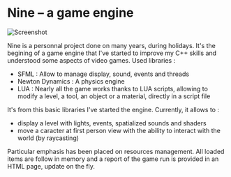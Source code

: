 # Nine – a game engine
![Screenshot](http://jason.henault.me/cv/img/nine_demo.png)

 Nine is a personnal project done on many years, during holidays. It's the begining of a game engine that I've started to improve my C++ skills and understood some aspects of video games.
Used libraries :

- SFML : Allow to manage display, sound, events and threads
- Newton Dynamics : A physics engine
- LUA : Nearly all the game works thanks to LUA scripts, allowing to modify a level, a tool, an object or a material, directly in a script file

It's from this basic libraries I've started the engine. Currently, it allows to :

- display a level with lights, events, spatialized sounds and shaders
- move a caracter at first person view with the ability to interact with the world (by raycasting)

Particular emphasis has been placed on resources management. All loaded items are follow in memory and a report of the game run is provided in an HTML page, update on the fly. 
